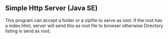 ## Simple Http Server (Java SE)

This program can accept a folder or a zipfile to serve as root.
if the root has a index.html, server will send this as root file to browser otherwise Directory listing is send as root;
 
